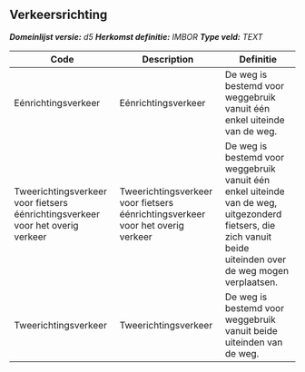 ﻿## Verkeersrichting

*__Domeinlijst versie:__ d5*
*__Herkomst definitie:__ IMBOR*
*__Type veld:__ TEXT*

|__Code__ |__Description__ |__Definitie__	|
|	---	|	---	|   ---	| 
| Eénrichtingsverkeer | Eénrichtingsverkeer | De weg is bestemd voor weggebruik vanuit één enkel uiteinde van de weg. |
| Tweerichtingsverkeer voor fietsers éénrichtingsverkeer voor het overig verkeer | Tweerichtingsverkeer voor fietsers éénrichtingsverkeer voor het overig verkeer | De weg is bestemd voor weggebruik vanuit één enkel uiteinde van de weg, uitgezonderd fietsers, die zich vanuit beide uiteinden over de weg mogen verplaatsen. |
| Tweerichtingsverkeer | Tweerichtingsverkeer | De weg is bestemd voor weggebruik vanuit beide uiteinden van de weg. |
